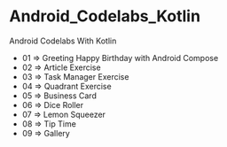 # Android_Codelabs_Kotlin
Android Codelabs With Kotlin

- 01 => Greeting Happy Birthday with Android Compose
- 02 => Article Exercise
- 03 => Task Manager Exercise
- 04 => Quadrant Exercise
- 05 => Business Card
- 06 => Dice Roller
- 07 => Lemon Squeezer
- 08 => Tip Time
- 09 => Gallery
